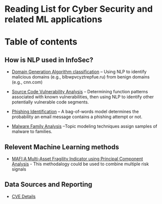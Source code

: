 # Reading List for Cyber Security and related ML applications


# Table of contents

## How is NLP used in InfoSec?
* [Domain Generation Algorithm classification](http://conferences.sigcomm.org/imc/2010/papers/p48.pdf) – Using NLP to identify malicious domains (e.g., blbwpvcyztrepfue.ru) from benign domains (e.g., cnn.com)

* [Source Code Vulnerability Analysis](https://www.usenix.org/legacy/events/woot11/tech/slides/yamaguchi.pdf) – Determining function patterns associated with known vulnerabilities, then using NLP to identify other potentially vulnerable code segments.

* [Phishing Identification](http://nlp.uned.es/~lurdes/araujo/eswa13_malicious_tweets.pdf) – A bag-of-words model determines the probability an email message contains a phishing attempt or not.

* [Malware Family Analysis](https://www.elastic.co/blog/introducing-elastic-endpoint-security) –Topic modeling techniques assign samples of malware to families.

## Relevent Machine Learning methods

* [MAFI:A Multi-Asset Fragility Indicator using Principal Component Analysis](file:///Users/zruxi/Downloads/SSRN-id2574252.pdf) - This methodalogy could be used to combine multiple risk signals

## Data Sources and Reporting

* [CVE Details](https://www.cvedetails.com/)
